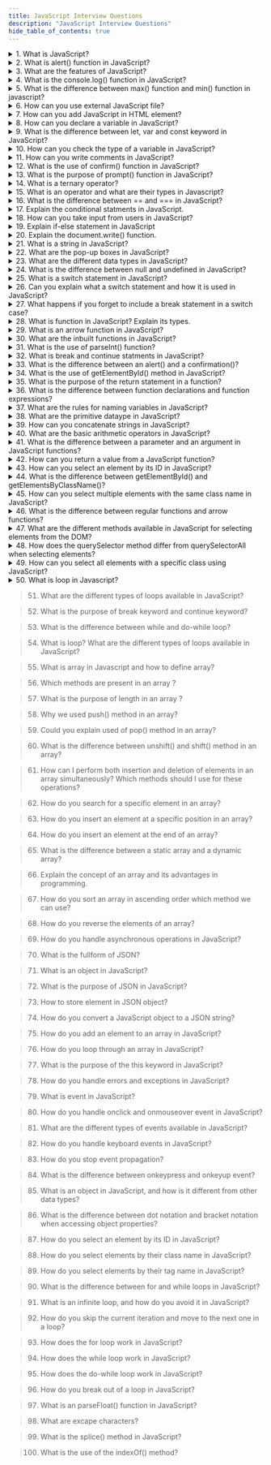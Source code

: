 ```yaml
---
title: JavaScript Interview Questions
description: "JavaScript Interview Questions"
hide_table_of_contents: true
---
```


<details>
<summary> 1. What is JavaScript?</summary>
<p>

JavaScript is an object oriented scripting language used to develop dynamic and interactive web applications. It is a `client side` language. It supports all browsers every browser has a search engine to execute code.

</p>
</details>

<details>
<summary>  2. What is alert() function in JavaScript?</summary>
<p>

The alert() function is used to display a pop-up box with a message and `ok` button. It is used to give important information to the user. The example of how to use the alert() function:

For example:

```js
alert("Hello World");
```

In the above example, when code is executed it will display a pop-up box with the text "Hello World" and OK button.

</p>
</details>

<details>
<summary>   3. What are the features of JavaScript?</summary>
<p>

- JavaScript is a client-side language.<br/>
- Open source<br/>
- Object-oriented<br/>
- Light weight<br/>
- Cross-platform<br/>
- Web scripting<br/>
- JavaScript is case-sensitive.<br/>

</p>
</details>

<details>
<summary>   4. What is the console.log() function in JavaScript? </summary>
<p>

`console.log()` is used to print any message that needs to be displayed to the user.

For example:

```js
console.log("Hello world");
```

In the above example, console.log() is used to print the message `Hello world` to the console.

</p>
</details>

<details>
<summary>   5. What is the difference between max() function and min() function in javascript?</summary>
<p>

The difference between between `Math.max()` and `Math.min()` is that The `Math.max()` returns the largest number in a set of numbers. `Math.min()` returns the smallest number in a set of numbers.

For example:

```js
const numbers = [1, 2, 3, 4, 5];

const maxnum = Math.max(...numbers);
console.log(maxnum);
```

```js
const minnum = Math.min(...numbers);
console.log(minnum);
```

In this example, `Math.max()` is used to find the largest number in the `numbers` array, which is 5. `Math.min()` is used to find the smallest number in the `numbers` array, which is 1.

</p>
</details>

<details>
<summary>   6. How can you use external JavaScript file?</summary>
<p>

To add an external JavaScript file you can use the script tag in the attribute `src`. The value of the src attribute should be the `path` of your JavaScript file. The &lt;script&gt; tag should be placed in the head section in the HTML document.

For example:

```html
<!DOCTYPE html>
<html>
  <head>
    <title>External JavaScript Example</title>
    <script type="text/javascript" src="script.js"></script>
  </head>
  <body></body>
</html>
```

In the above example, the src attribute of the `<script>` tag specifies the path to the external JavaScript file, which is `script.js` in the HTML file. Adjust the src attribute value according to the path of your JavaScript file.

</p>
</details>

<details>
<summary>   7. How can you add JavaScript in HTML element? </summary>
<p>

To add JavaScript code in an HTML document, you can use the &lt;script&gt; tag. The &lt;script&gt; tag should be placed in an HTML document head or body section depending on where you want to load JavaScript.

For example:

```html
<!DOCTYPE html>
<html>
  <head>
    <title>Add HTML document</title>
    <script type="text/javascript"></script>
  </head>
  <body>
    alert("Hello world");
  </body>
</html>
```

In the above example, the `<script>` tag is used to add a JavaScript alert box that displays the message "Hello world" when the web page loads.

</p>
</details>

<details>
<summary>   8. How can you declare a variable in JavaScript?</summary>
<p>

To declare variable in JavaScript, you can use the syntax `keyword variablename`. You can use the `let`, `const` and `var` keyword, followed by the name of the variable. Example to declared variables is:

```js
let x = 5;
```

In the above example, the `let` keyword is used to declared a variable. The name of that variable is `x`, which is assigned the value `5`.

```js
const pi = 3.14;
```

In the above `const` keyword is used to declared a variable. The name of that variable is `pi` which is assigned the value `3.14`. Variable declare using `const` keyword cannot be change if once is intialized.

you can also declared the variable withou assigning the value.

For example:

```js
let x;
```

In the above example, the `let` keyword is used to declare a variable. The name of that variable is `z`, but no value is assigned to it.

</p>
</details>

<details>
<summary> 9. What is the difference between let, var and const keyword in JavaScript?</summary>
<p>

- The scope of the `var` variable is the functional scope. Var can be updated and re-declared in scope. It can be declared without initialization.

For example:

```js
var y = "Hello world";
```

In the above example, the `var` keyword is used to declared a variable. The name of that variable is `y`, which is assigned the string value `"Hello world".

- `let` allow us to declare a variable that is limited to the scope of a block. In let first we declare variable and second time we used so there is no need to write second time. It can be declared without initialization.

For example:

```js
let x = 5;
x = 10;
```

In this example, the `let` keyword is used to declared a variable called `x`, which is initially assigned the value `5`. After the value of `x` is changed to `10`.

- The scope of the `const` variable is block scope. It cannot be updated or re-declared in scope. It cannot be accessed without initialization because it cannot be declared without initialization.

For example:

```js
const x = 5;
x = 10;
```

In the above example, the `const` keyword is used to declared a variable. The name of that variable is `x`, which is assigned the value `5`. When you try to change the value of `x` to `10`, an error will occur because `x` is a `const` variable.

</p>
</details>

<details>
<summary>  10. How can you check the type of a variable in JavaScript? </summary>
<p>

To check the type of a variable you can use the `typeof` operator. Here the example to check the type of variable is:

```js
let num = 42;
console.log(typeof num); // Output: "number"

let str = "Hello";
console.log(typeof str); // Output: "string"

let obj = { name: "John", age: 25 };
console.log(typeof obj); // Output: "object"

let bool = true;
console.log(typeof bool); // Output: "boolean"
```

In the above example, `let` keyword is used to declared the variable. The name of that variable is `num` assigned the value is `42`. The `typeof` is used to check the type of variable.

</p>
</details>

<details>
<summary> 11. How can you write comments in JavaScript?  </summary>
<p>

To add comments in JavaScript you can use `single line` and `multiline comments`.

**Single-line comments :** It is denoted by two forward slashes `//`. Anything after `//` on the same line will be treated as a comment and will not be executed.

For Example:

```js
// This is a single-line comment
var x = 5; // Assigning the value 5 to variable x
```

**Multi-line comments :** It is enclosed between `/*` and `*/`. They can span across multiple lines.

For Example:

```js
*
This is a multi-line comment.
It can span across multiple lines.
*/
const y = 10; // Assigning the value 10 to variable y
```

</p>
</details>

<details>
<summary>  12. What is the use of confirm() function in JavaScript? </summary>
<p>

`Confirm()` are used to give confirmation from the user. When you give positive or negative feedback from the user then you can use the `confirm()` function. When the user clicks `ok` button its return `true` feedback and when user clicks `cancel` button then its returns `false` feedback.

For example:

```js
confirm("Do you want to cancel this order?");
```

In the above example, the `confirm()` function is used to display pop up box with the message "Do you want to cancel this order". If the user clicks the "OK" button, the value of `result` will be `true`. If the user clicks the "Cancel" button, the value of `result` will be `false`.

</p>
</details>

<details>
<summary>   13. What is the purpose of prompt() function in JavaScript? </summary>
<p>

The purpose of the `prompt()` function is used to give input from user. In prompt() function you pass one message that message show in prompt popup.

For example:

```js
const age = prompt("Enter Your Age: ");
if (age) {
  console.log("Your age is:", age);
} else {
  console.log("No age entered");
}
```

In the above example, the prompt() function displays a pop up with the message "Enter Your Age:". The value entered by the user is stored in the `age` variable. If the user clicks "OK" and provides age. The if block executes, greeting user by age. If the user clicks "Cancel" or closes the pop box without entering age, the else block executes, that age is not entered.

</p>
</details>

<details>
<summary>   14. What is a ternary operator? </summary>
<p>

The `syntax` of the ternary operator is

    condition ? expression1 : expression 2

If the condition is `true` then expression 1 is executed. If the condition is `false` then expression 2 is executed.

For example:

```js
let age = 20;
let message =
  age >= 18 ? "You are eligble for voting" : "You are not eligble for voting";
console.log(message);
```

In the above example, the condition (age >= 18) is evaluated. If the condition is `true`, the expression "You are eligible for voting" is returned. If the condition is false, the expression "You are not eligble for voting" is returned. The returned value is then assigned to the variable message.

</p>
</details>

<details>
<summary>   15. What is an operator and what are their types in Javascript? </summary>
<p>

Operators are used to perform certain operations on one or more values or variables. There are some common type of operator in JavaScript.

- **Arithmetic operators**<br/>
  Arithmetic operators perform mathematical operation. Such as addition (+), subtraction (-), multiplication (\*), division (/), and modulo (%).

For example:

```js
const a = 10;
const b = 20;
const result = a + b;
const result = a - b;
const result = a * b;
const result = a / b;
const result = a % b;
document.write(result);
```

- **Comparison operators**<br/>
  Comparison operators compare two values and return a Boolean result `true` or `false`. It include equal to `==` or `===`, not equal to `!=` `!==`, greater than `>`, less than `<`, greater than or equal to `>=`, and less than or less than or equal to `<=`.

For example:

```js
let a = 10;
let b = 10;
document.write(a == b);
document.write(a != b);
let res = a < b;
document.write(res);
let res = a > b;
document.write(res);
let res = a <= b;
document.write(res);
let res = a >= b;
document.write(res);
```

- **Logical operators**<br/>
  Logical operators perform logical operations on Boolean values or expressions. They include logical AND `&&`, logical OR `||` and logical NOT `!`.

For example:

```js
let res = 5 > 3 && 4 > 2;
document.write(res);
let res = 5 == 5 || 4 == 2;
document.write(res);
document.write(!8 == 5);
```

- **Assignment operators**<br/>
  Assignment operators assign values to the variables. The assignment operator `=`, `+=`, `-=`, `*=`, `/=`.

  For example:

```js
 const result = 50;
 const result += 20;
 const result -= 10;
 document.write(result);
```

- **Bitwise operator**<br/>
  Bitwise operators perform operations on the binary representations of numeric operands. They include AND `&`, OR `|`, XOR `^`, bitwise NOT `~`, left shift `<<`, right shift `>>`, and unsigned right shift `>>>`.

For example:

```js
let result = 5 << 2;
console.log(result);
let result = ~5;
console.log(result);
let result = 5 & 3;
console.log(result);
```

</p>
</details>

<details>
<summary>  16. What is the difference between == and === in JavaScript? </summary>
<p>

The difference between `==` and `===`is that the `==` operator is used to compare value. And `===` is used to compare both values and types.

For example:

```js
console.log(1 == "1");
console.log(1 === "1");
```

In the above example, the 1st condition returns the `true` result because it checks the value. And the 2nd condition returns the `false` result because it compare the values and types.

</p>
</details>

<details>
<summary>  17. Explain the conditional statments in JavaScript.</summary>
<p>

A conditional statement that allows you to execute different blocks of code based on different condition.

1. **if :** `if` statement in JavaScript is used to execute a blocks of code if a specific condition is true.

`Syntax`

```
if(condition)
{
 //statement
}
```

For example:

```js
const age = 20;
if (age > 18) {
  document.write("You are eligible for voting...");
}
```

In the above example, `const` keyword is used to declare a variable. The name of that variable is `age`. The value assigned to the variable is `20`. Then checks if age is greater than 18 using an `if` statement. If the condition is `true`, the code inside the block is executed, which in this case is a call to the `document.write()` function to display the message "You are eligible for voting..." on the web page.

2.  **if-else :** The `if-else` statement in JavaScript is used to execute different blocks of code based on the condition. The `if` block is executed if the condition is `true` and the `else` block isexecutedd if the condition is `false`. .

`Syntax`

```
 if(condition)
 {
   //statement
 }
 else
 {
   //statement
 }
```

For example:

```js
const age = 16;

if (age > 18) {
  document.write("You are eligible for voting...");
} else {
  document.write("You are not eligible for voting...");
}
```

In the above example, `const` keyword is used to declare a variable. The name of that variable is `age`. The value assigned to the variable is `16`. The `if` statement checks if the age is greater than `18`. If the condition is `true`, it will execute the `document.write()` statement with the message "You are eligible for voting....". If the condition is `false`, it will execute the `else` block with the message "You are not eligible for voting....". Since the age value in this case is 16, which is less than 18, the output of the program would be "You are not eligible for voting..."

3.  `nested if`: `nested if` statement is a conditional statement that is nested within another conditional statement. This is useful when you need to test multiple conditions in order to execute a block of code. For example:

```js
const jeeMain = 130;
const jeeAdv = 120;

if (jeeMain > 120 && jeeAdv > 100) {
  document.write("JEE-Main Cleared");
  if (jeeAdv > 80) {
    document.write("<br/> JEE-Adv Cleared");
  } else {
    document.write("<br/> JEE-Main Cleared and JEE-Adv Not Cleared");
  }
} else {
  document.write("Admission Rejected");
}
```

In the above example, declares the two variable using `const` keyword. The name of that variable is `jeeMain` and `jeeAdv`. That store the value `130` and `120`. An `if` statement to check the student has cleared the `JEE-Main` exam with a score of more than 120 and the JEE-Advanced exam with a score of more than 100. If the student has cleared both exams, the code writes JEE-Main Cleared to the document using `document.write()`. Then checks if the student has cleared the JEE-Advanced exam with a score of more than 80. If the student has cleared JEE-Advanced, the code writes JEE-Adv Cleared to the document on a new line using `document.write()`. If the student has not cleared JEE-Advanced, the code writes JEE-Main Cleared and JEE-Adv Not Cleared to the document on a new line using document.write(). If the student has not cleared JEE-Main or JEE-Advanced, the code writes Admission Rejected to the document using `document.write()`.

</p>
</details>

<details>
<summary> 18. How can you take input from users in JavaScript? </summary>
<p>

You can take input from user by using `prompt()` function. That allows you to display a dialog box with a message and an input field for the user to enter value.

`Syntax`

```
prompt(message, default);
```

The `message` parameter is string that specifies the message to display in the dialog box and the `default` parameter is an optional string that specifies the default value to display in the input field. For example:

```js
const age = prompt("Enter Your Age: ");
document.write("You are " + age + " years old.");
```

In the above example, we can create a `age` variable using `const` keyword. In that variable we store prompt value. Next line we print that variable and give proper message and print formatted way.

</p>
</details>

<details>
<summary> 19. Explain if-else statement in JavaScript</summary>
<p>

The `if-else` statement in JavaScript is used to execute different blocks of code based on the condition. The `if` block is executed if the condition is `true` and the `else` block is executed if the condition is `false`.

`Syntax`

```
 if(condition)
 {
   //statement
 }
 else
 {
   //statement
 }
```

For example:

```js
const age = 16;

if (age > 18) {
  document.write("You are eligible for voting...");
} else {
  document.write("You are not eligible for voting...");
}
```

In the above example, `const` keyword is used to declare a variable. The name of that variable is `age`. The value assigned to the variable is `16`. The `if` statement checks if the age is greater than `18`. If the condition is `true`, it will execute the `document.write()` statement with the message "You are eligible for voting....". If the condition is `false`, it will execute the `else` block with the message "You are not eligible for voting....". Since the age value in this case is 16, which is less than 18, the output of the program would be "You are not eligible for voting..."

</p>
</details>

<details>
<summary>  20. Explain the document.write() function.</summary>
<p>

The `document.write()` function in JavaScript that allow to display text in browser window. For example:

```js
document.write("Hello World!");
```

In the above example, the `document.write` function is display the text "Hello World!" in the browser window.

</p>
</details>

<details>
<summary>    21.  What is a string in JavaScript? </summary>
<p>

`String` is a sequence of character. It is represented in `single` quotes and `double` quotes. The string is datatype that contains the number, text, letter. For example:

```js
let str = "I am learning javascript";
document.write("str");
```

In the above example: the `let` keyword is used to declare the `str` variable. We stored the text "I am learning javascript" in that variable. The text is a string because that contains the sequence of characters. In the 2nd line the `document.write` function is display the string in the browser window.

</p>
</details>

<details>
<summary>   22. What are the pop-up boxes in JavaScript? </summary>
<p>

There are three types of `pop-up` boxes in JavaScript.

1.  `alert()`: The `alert()` function is used to display a pop-up box with a message and an `Ok` button. The message can be text, error or confirmation message that you want to display to the user.

For example:

```js
alert("Hello World");
```

In the above example, when code is executed it will display a pop-up box with the text "Hello World" and OK button in the browser window.

2.  `confirm()`: The `confirm()` function are used to give confirmation `(cancel/ok)` from the user. When you give positive or negative feedback from the user then you can use the confirm() function.

For example:

```js
confirm("Do you want to cancel this order?");
```

In the above example, the `confirm()` function is used to display pop-up box with the message "Do you want to cancel this order". If the user clicks the "OK" button, the value of result will be `true`. If the user clicks the "Cancel" button, the value of result will be `false`.

3.  `prompt()`: The `prompt()` function are used to take input from user. In prompt we pass one message that message show in prompt popup.

For example:

```js
const age = prompt("Enter Your Age: ");
if (age) {
  console.log("Your age is:", age);
} else {
  console.log("No age entered");
}
```

In the above example, the `prompt()` function displays a pop up with the message "Enter Your Age:". The value entered by the user is stored in the `age` variable. If the user clicks "OK" and provides age. The if block executes, greeting user by age. If the user clicks "Cancel" or closes the pop box without entering age, the else block executes, that age is not entered.

</p>
</details>

<details>
<summary>  23. What are the different data types in JavaScript? </summary>
<p>

`Datatype` is a type of information which is stored in variabe. There are two types of datatypes.

1.  **Primitive datatype :**

Primitive datatypes are immutable means they cannot be changed once they are created. There are `seven` primitive datatypes.

1. `number`: It is used to represent both `integer` and `floating-point` numbers.

For example:

```js
let x = 10;
const pi = 3.14;
```

2. `null`: It is used to represent `invalid value` or `absence of object value`.

For example:

```js
let a = null;
```

3. `String`: String is a sequence of character. It is represented in `single` quotes and `double` quotes.

For example:

```js
let str = "hello students";
let str2 = "hello students";
```

4. `Symbol`: It is used to stored unique value.

5. `Boolean`: Boolean returns the true or false.

For example:

```js
let xyz = true;
let abc = false;
```

6. `Big-int`: `Big-int` is used to store numbers which above limitations of number. It can store `large integer`.

For example:

```
let x = BigInt(1234567896034);
```

7. `undefined`: It is used to represent variable that has not been assigned value.

For example:

```js
let x = undefined;
```

2.  Non-primitive datatype: Non-primitive datatype: They are mutable means they can be changed once created.

`Object`: The object is a collection of key-value pair.

For example:

```js
let student = {
  name: "Harshda",
  age: 21,
  city: "pune",
};
```

</p>
</details>

<details>
<summary>   24. What is the difference between null and undefined in JavaScript? </summary>
<p>

The difference between null and undefined is the `null` is a primitive datatype and the variable is assigned to null means they don't have a value.

For example:

```js
let x = null;
```

In the above example, we declared variable using `let` keyword. The value assigned to the variable is `null` means cannot have a value.

The `undefined` means the variable is declared but its value is not assigned.

```js
let x;
console.log(x);
```

In the above example, `let` keyword is used to declare a variable `x`. In that variable value is not assigned to the variable means they consider the `undefined` value.

</p>
</details>

<details>
<summary>   25. What is a switch statement in JavaScript? </summary>
<p>

The `switch` statement provides a convenient way to execute different blocks of code depending on the value of a variable or expression.

The `syntax` of switch case is:

```js
switch (expression) {
  case value1:
    // Code to be executed if expression matches value1
    break;
  case value2:
    // Code to be executed if expression matches value2
    break;
  case value3:
    // Code to be executed if expression matches value3
    break;
  default:
    // Code to be executed if expression doesn't match any of the values
    break;
}
```

For example:

```js
const num = 3;

switch (num) {
  case 1:
    document.write("one");
    break;

  case 2:
    document.write("two");
    break;

  case 3:
    document.write("three");
    break;

  case 4:
    document.write("four");
    break;

  case 5:
    document.write("five");
    break;

  default:
    document.write("wrong input");
    break;
}
```

In the above example, we uses a switch statement to evaluate the value of the variable `num`. The switch statement checks if num is equal to different cases and executes the code block associated with the first matching case.

In this case, since num is assigned the value of 3, the code block associated with the case 3 label is executed, which will write the string three to the document.

If num had a different value, the default case would be executed, which would write the string wrong input to the document.

Overall, this code is a simple example of using a switch statement in JavaScript to evaluate the value of a variable and execute different code blocks based on the value.

</p>
</details>

<details>
<summary>   26. Can you explain what a switch statement and how it is used in JavaScript? </summary>
<p>

A `switch` statement is a type of conditional statement in JavaScript that allows you to test an expression against multiple cases. It is a more convenient way to write multiple `if` statements that check the same expression.

1. You start with a value or expression that you want to evaluate.
2. The switch statement evaluates the value or expression on different cases.
3. Each case represents a specific condition that you want to match.
4. If a case matches the value or expression being evaluated, the corresponding block of code associated with that case is executed.
5. After executing the matched case block, the switch statement exits, unless a break statement is encountered, which prevents fall-through to the next case.
6. If none of the cases match the value or expression, an optional default case can be included, which executes the code block.

</p>
</details>

<details>
<summary> 27. What happens if you forget to include a break statement in a switch case?   </summary>
<p>

If you forget to include a `break` statement at the end of a `case` block, the code will continue executing the next `case` block, even if the condition is not true.

</p>
</details>

<details>
<summary>   28. What is function in JavaScript? Explain its types. </summary>
<p>

A `function` in JavaScript is a block of code that performs a specific task and can be called or executed multiple times. There are two types of functions.

1.  `Inbuilt function`: Inbuilt function means that meaning is already define or knows to javascript. JavaScript have some Inbuilt functions that can be used to perform various tasks.

- `alert()`: Displays an alert box with a message and an OK button.

For example:

```js
alert("Hello World");
```

- `console.log()`: Displays a message or value in the browser console for debugging purposes.

For example:

```js
console.log("Hello world");
```

- `parseInt()`: Converts a string to an integer.

For example:

```js
let str = "1234";
console.log(str.parseInt(str));
```

- `parseFloat()` : Converts a string to a floating-point number. parseFloat() is used when you need to convert string-based data into `floating-point` numbers for calculations, comparisons, or any other operations that require decimal values in JavaScript.

For example:

```js
let string = "3.123";
console.log(string.parseFloat(string));
```

- `prompt()`: Displays a dialog box that prompts the user to input a value.

For example:

```js
const age = prompt("Enter Your Age: ");
console.log(age);
```

2.  `User Defined function`: User defined function means you can define your own functions using the function keyword.

For example:

```js
function greet() {
  console.log("Hello students");
}

greet();
```

In the above example, we declared the function, the name of that function is `greet()`. When the function is called using greet(), the code inside the function body is executed. In this case, it will print "Hello students" to the console.

</p>
</details>

<details>
<summary> 29. What is an arrow function in JavaScript? </summary>
<p>

`Arrow functions` are anonymous, means that they don't have any name. They can be stored in a variable, passed as an argument to a function or returned as a value from a function. Arrow functions are defined using a syntax `=>` arrow operator.

For example:

```js
const addnum = (a, b) => {
  const sum = a + b;
  return sum;
};
console.log(addnum(3, 4));
```

In the above example, the arrow function `addnum` takes two parameters `a` and `b`. Inside the function body, a `sum` variable is declared to store the sum of a and b. The `return` statement explicitly returns the value of sum.

</p>
</details>

<details>
<summary>  30. What are the inbuilt functions in JavaScript? </summary>
<p>

`Inbuilt function` means that meaning is already define or knows to javascript. JavaScript have some Inbuilt functions that can be used to perform various tasks.

1. `alert()`: Displays an alert box with a message and an OK button.

For example:

```js
alert("Hello World");
```

2. `console.log()`: Display a message or value in the browser console for debugging purposes.
   For example:

```js
console.log("Hello world");
```

3. `parseInt()`: Converts a string to an integer.

For example:

```js
let str = "1234";
console.log(str.parseInt(str));
```

4. `parseFloat()` : Converts a string to a floating-point number.

For example:

```js
let string = "3.123";
console.log(string.parseFloat(string));
```

5. `prompt()`: Displays a dialog box that prompts the user to input a value.

For example:

```js
const age = prompt("Enter Your Age: ");
console.log(age);
```

</p>
</details>

<details>
<summary>   31. What is the use of parseInt() function? </summary>
<p>

The `parseInt` function is used to convert a string to an integer. parseInt() is used when you need to convert user input or string-based data into numeric values for calculations, comparisons, or any other operations that require numbers in JavaScript.

For example:

```js
let str = "1234";
console.log(str.parseInt(str));
```

In the above example, the string variable is declared. The name of that variable is `str`. In that variable we stored a string. the string "1234" is converted to the integer 1234 using `parseInt()`.

</p>
</details>

<details>
<summary>  32. What is break and continue statments in JavaScript? </summary>
<p>

The `break` statement is used to terminate the entire loop.

For example:

```js
for (let i = 0; i < 10; i++) {
  if (i == 5) {
    break;
  }
  console.log(i);
}
```

In the above example, for loop that starts at 0 and iterates up to 9, with i being the loop counter variable.

During each iteration of the loop, it checks if i is equal to 5 using an if statement. If i is equal to 5, then the break statement is executed, causing the loop to terminate immediately and skip the remaining iterations.

If i is not equal to 5, then the loop continues to execute normally and the console.log(i) statement is executed, which prints the current value of i to the console.

- The `continue` statement is used to skip the current iteration.

For example:

```js
for (let i = 0; i < 10; i++) {
  if (i % 2 === 0) {
    continue;
  }
  console.log(i);
}
```

In the above example, `for` loop that starts at 0 and iterates up to 9, with `i` being the loop counter variable.

During each iteration of the loop, it checks if i is divisible by 2 (i.e., if i % 2 === 0) using an if statement. If i is divisible by 2, then the continue statement is executed, causing the current iteration of the loop to be skipped and moving on to the next iteration.

If i is not divisible by 2, then the loop continues to execute normally and the console.log(i) statement is executed, which prints the current value of `i` to the console.

</p>
</details>

<details>
<summary>  33. What is the difference between an alert() and a confirmation()? </summary>
<p>

- The `alert()` function displays a message to the user in a pop up box and waits for the user to click the OK button.

For example:

```js
alert("Hello World");
```

In the above example, when code is executed it will display a pop-up box with the text "Hello World" and OK button in the browser window

- The `confirm()` function displays a message to the user in a pop up box and waits for the user to click either the `OK` or the `Cancel` button.

For example:

```js
confirm("Do you want to cancel this order?");
```

In the above example, the `confirm()` function is used to display pop up box with the message "Do you want to cancel this order". If the user clicks the "OK" button, the value of the `result` will be `true`. If the user clicks the "Cancel" button, the value of `result` will be `false`.

</p>
</details>

<details>
<summary>   34. What is the use of getElementById() method in JavaScript?</summary>
<p>

`getElementById()` method selects an element in the document that has specific `ID`. It takes a single argument, which is the `id` value of the element you want to retrieve.

For example:

HTML file:

```html
<p id="paragraph">This is a paragraph.</p>
```

Javascript file:

```js
let paragraph = document.getElementById("paragraph");
paragraph.style.color = "red";
```

In the above example, the HTML code includes a `<p>` element with the id attribute set to "paragraph". In JavaScript, the `getElementById()` method is used to retrieve a reference to this element and assign to the `paragraph` variable.

Once the element is found, you can perform various operations on it. In this case the code sets the color `style` property of the paragraph to "red" using the style object.

</p>
</details>

<details>
<summary>  35. What is the purpose of the return statement in a function? </summary>
<p>

The `return` statement is used to specify the value that the function should return when it is called. When a `function` is called it executes the code inside the function and then returns a result that can be used by the calling code.

For example:

```js
function sum(a, b) {
  return a + b;
}

let result = sum(3, 4);
console.log(result);
```

In the above example, the `sum()` function takes two parameters, `a` and `b`. It adds these two values and uses the `return` statement to specify the result of the `addition`.

When the `function` is called with the arguments `3` and `4`, the code inside the function is executed, and the sum of `3` and `4` is returned as the `result`.

The returned value, 12 in this case, is then assigned to the result variable. Finally, the value of result is printed to the console.

</p>
</details>

<details>
<summary> 36. What is the difference between function declarations and function expressions?</summary>
<p>

A `function declaration` is a statement that defines a named function. The named function declared using the `function` keyword. It can be used anywhere in the code, even before it is defined.

For example:

```js
function greet() {
  console.log("Hello!");
}
greet();
```

`function expressions` is an expression that defines a function and assigns to a variable. It cannot be used before it is defined.

For example:

```js
let addnum = function (num1, num2) {
  let sum = num1 + num2;
  return sum;
};
```

In the above example, the function is defined as an `anonymous` function and assigned to the variable "addnum". The variable can be used any other variable and the function can be called by using the variable name followed by parentheses.

</p>
</details>

<details>
<summary>  37. What are the rules for naming variables in JavaScript?</summary>
<p>

Rules for naming variables in JavaScript:

1. Variable names must start with a letter, underscore (\_), or dollar sign ($).

   For example:

let age;<br/>
let \_privateVariable<br/>
let $price;<br/>

2. Variable name contains digit.

   For example:

   let age = 10; <br/>

3. Variable names are case sensitive.<br/>

For example:

`Variable` and `variable` are two different variables.<br/>

4. Variable names should be meaningful.<br/>

5. Variable names cannot use reserved keywords in JavaScript.<br/>

For example:

if, else, let, const.<br/>

</p>
</details>

<details>
<summary>    38. What are the primitive dataype in JavaScript? </summary>
<p>

`Primitive datatypes` are immutable means they cannot be changed once they are created. There are `7` primitive datatypes.

1. `number`: It is used to represent both `integer` and `floating-point` numbers. For example:

```js
let x = 10;
const pi = 3.14;
```

2. `null`: It is used to represent `invalid value` or `absence of object value`. For example:

```js
let a = null;
```

3. `String`: String is a sequence of character. It is represented in `single` quotes and `double` quotes. For example:

```js
let str = "hello students";
let str2 = "hello students";
```

4. `Symbol`: It is used to stored unique value.

5. `Boolean`: Boolean returns the true or false. For example:

```js
let xyz = true;
let abc = false;
```

6. `Big-int`: `Big-int` is used to store numbers which above limitations of number. It can store `large integer`. For example:

```
let x = BigInt(1234567896034);
```

7. `undefined`: It is used to represent variable that has not been assigned value. For example:

```js
let x = undefined;
```

</p>
</details>

<details>
<summary>    39. How can you concatenate strings in JavaScript? </summary>
<p>

You can concatenate strings in JavaScript using the `+` operator and the `concat()` method.

1. `+` operator: You can concatenate strings by using the `+` operator to join the strings together.

For example:

```js
let string1 = "Hello";
let string2 = "Students";
let str = string1 + string2;
```

In the above example, the "+" operator is used to concatenate the "string1" and "string2" variables. The result is stored in the "str" variable.

- `concat()` method: Strings have a built-in method. The name of that method is `concat()`. This can be used to `concatenate` strings together.

For example:

```js
let str1 = "Hello";
let str2 = "World";
let message = str1.concat(str2);

console.log(message);
```

In the above example, the `concat()` method is called on the str1 variable, passing the second string str2 as an argument. The concat() method combines the two strings, separated by a space.

</p>
</details>

<details>
<summary>    40. What are the basic arithmetic operators in JavaScript? </summary>
<p>

The `arithmetic operator` is used to perform mathematical operations.
The basic arithmetic operators are

1. `addition`:
   Addition (+): The addition operator + is used to add two numbers or concatenate strings.

For example:

```js
let sum = 3 + 4;
let name = "hello" + "world";
```

2. `subtraction`:
   The subtraction operator `-`` is used to subtract one number from another.

For example:

```js
let sub = 10 - 5;
```

3. `multiplication`:
   The multiplication operator \* is used to multiply two numbers.

For example:

```js
let mul = 3 * 4;
```

4. `dividation`:
   The division operator `/` is used to divide one number by another.

For example:

```js
let div = 30 / 6;
```

5. `modules`:
   The modules operator `%` returns the remainder after division.

For example:

```js
let rem = 24 % 2;
```

</p>
</details>

<details>
<summary> 41. What is the difference between a parameter and an argument in JavaScript functions? </summary>
<p>

- The `parameter` is a variable defined in the function's declaration or definition.
  Parameters are used to define the inputs that a function needs to perform its task.

For example:

```js
function sayhello(name) {
  console.log("Hello " + name);
}
```

In the above example, `name` is the parameter of the `sayhello` function. It sends the value that will be passed when the function is called. It defines the input that the function expects.

- `Arguments` are the values that are passed to the function when it is called.

For example:

```js
sayhello("harshda");
```

In the above example, "harshda" is the argument that is passed to the `sayhello` function. It is the actual value that will be assigned to the name parameter when the function is executed. The argument provides the specific data that the function will work with function.

</p>
</details>

<details>
<summary>  42. How can you return a value from a JavaScript function? </summary>
<p>

You can use the return statement to specify the value that function will output or `return` when it is invoked.

For example:

```js
function sum(a, b) {
  return a + b;
}
```

In the above example, the `add()` function takes two parameters `a` and `b`. It uses the return statement to specify that the function should `return` the sum of `a` and `b`. When the function is called, the result of the addition operation will be the value that is returned.

</p>
</details>

<details>
<summary>   43. How can you select an element by its ID in JavaScript? </summary>
<p>

You can select an element by its ID using `getElementById` method. It is used to retrieve a reference to an HTML element with a specific identifier or ID.

**Syntax :**

`document.getElementById()`

For example:

HTML file

```html
<p id="Element">Good Evening Students..</p>
```

JavaScript file

```js
let element = document.getElementById("Element");
element.textContent = "Greeting of the day";
```

In the above example, the HTML code includes a `<p>` element with the `id` attribute set to "Element". The JavaScript code uses the `getElementById()` method to select this element and assigns to the element variable.

Once the element is found, you can manipulate it using properties and methods. In this case the `textContent` property is used to change the text content of the element to "Greeting of the day".

</p>
</details>

<details>
<summary> 44. What is the difference between getElementById() and getElementsByClassName()?</summary>
<p>

The difference between getElementById() and getElementsByClassName() is that the <br/>

- `getElementById()` is a method of the document object in JavaScript. It is used to select a single element on its `unique ID`. It returns a reference to the first element with the specified ID.

For example:

```js
let element = document.getElementById("Element");
```

In the above example, `getElementById()` is used to select a single element by its `unique ID`.

- `getElementsByClassName()` is also method of the document object. It is used to select multiple elements based on their class names. It returns a collection of elements that have the specified class name.

For example:

```js
let elements = document.getElementsByClassName("myClass");
```

In the above example, `getElementsByClassName()` method retrieves all elements with the class name "myClass" and returns them as a collection in the elements variable.

</p>
</details>

<details>
<summary> 45. How can you select multiple elements with the same class name in JavaScript?</summary>
<p>

To select multiple elements with the same class name in JavaScript, you can use the `getElementsByClassName()` method. This method is on the document object. And allows you to retrieve a collection of elements that have the specified `class name`.

**Syntax :**

`getElementsByClassName()`

For example:

HTML file

```html
<p class="myClass">Element 1</p>
<p class="myClass">Element 2</p>
<p class="myClass">Element 3</p>
```

JavaScript file

```js
let elements = document.getElementsByClassName("myClass");

for (var i = 0; i < elements.length; i++) {
  elements[i].textContent = "Modified Element " + (i + 1);
}
```

In the above example, the HTML code includes three `<p>` elements with the class name "myClass". The JavaScript code uses the `getElementsByClassName()` method to select these elements and assigns them to the elements variable.

Then `for` loop is used to iterate each element in the collection and modify their text content. In this case the text content of each element is changed to "Modified Element 1", "Modified Element 2" and so on.

</p>
</details>

<details>
<summary>  46. What is the difference between regular functions and arrow functions?</summary>
<p>

`Regular functions` are defined using the `function` keyword followed by a function name, a parameter list in parentheses and the function body enclosed in curly braces `{}`.

For example:

```js
function add(a, b) {
  return a + b;
}
```

**Arrow Functions :** Arrow functions are defined using the arrow ``=>` notation. They do not have their own this value and can have implicit returns for one-line functions.

For example:

```js
const add = (a, b) => a + b;
```

</p>
</details>

<details>
<summary>  47. What are the different methods available in JavaScript for selecting elements from the DOM? </summary>
<p>

You can select elements from the DOM by using the following methods:

- The `document.getElementById()`: Selects an element based on its unique ID attribute. It returns a single element.

For example:

```js
let element = document.getElementById("myElement");
```

- The `document.getElementByClassName()`: Selects all elements that have a specific `class name`. It returns a collection of elements.

For example:

```js
let elements = document.getElementsByClassName("myClass");
```

</p>
</details>

<details>
<summary>    48. How does the querySelector method differ from querySelectorAll when selecting elements?</summary>
<p>

| querySelector()                                                                                                                             | querySelectorAll()                                                                                        |
| ------------------------------------------------------------------------------------------------------------------------------------------- | --------------------------------------------------------------------------------------------------------- |
| The `querySelector()` method is available on the document object and returns the firstelement that matches the specified CSS selector.<br/> | The `querySelectorAll()` returns a collection of all elements that match the specified CSS selector.<br/> |
| It selects and returns a single element, even if multiple elements match the selector.                                                      | It selects and returns multiple elements that match the selector.<br/>                                    |
| It only returns the first matching element.<br/>                                                                                            | querySelectorAll() continues to find all matching elements.<br/>                                          |

</p>
</details>

<details>
<summary>  49. How can you select all elements with a specific class using JavaScript?</summary>
<p>

To select all elements with a specific class using JavaScript you can use the `getElementsByClassName()` method.

**Syntax :**

`getElementsByClassName()`

For example:

HTML file

```html
<p class="myClass">Element 1</p>
<p class="myClass">Element 2</p>
<p class="myClass">Element 3</p>
```

javaScript file

```js
let elements = document.getElementsByClassName("myClass");

for (var i = 0; i < elements.length; i++) {
  elements[i].textContent = "Modified Element " + (i + 1);
}
```

In the above example, the HTML code includes three `<p>` elements with the class name "myClass". The JavaScript code uses the `getElementsByClassName()` method to select these elements and assigns them to the elements variable.

Then `for` loop is used to iterate each element in the collection and modify their text content. In this case the text content of each element is changed to "Modified Element 1", "Modified Element 2" and so on.

</p>
</details>

<details>
<summary>  50. What is loop in Javascript?</summary>
<p>

`Loop` is used to execute give code block repetitively & continuously. There are three types of loops in JavaScript.

1. **for**: The `for` loop iterates over a block of code a specific number of times. It consist of three parts such as initialization, condition, and iteration. The loop will continue executing the code block until the condition evaluates to false. For example:

```js
for (let i = 0; i < 5; i++) {
  document.write("<br/> Hello Students");
}
```

In the above example, `let i=0;` initializes a variable i with a value of 0. `i<5;` sets the condition for the loop to continue running, which is that i must be less than 5. `i++` increments i by 1 after each iteration of the loop. `document.write("<br/> Hello Students");` writes the string "<br/> Hello Students" to the HTML document.

2. **while** : The while loop executes as long as the condition is `true`. For example:

```js
let i = 0;

while (i < 10) {
  console.log(i);
  i++;
}
```

In the above example, this loop `initializes` i to 0 and continues to execute as long as i is less than 10. On each iteration of the loop, the value of i is printed to the console using `console.log()`, and then i is incremented by 1 using `i++`.

3. **do-while** : The do-while loop is same as while loop. The code block is executed at least once. For example:

```js
let i = 0;

do {
  console.log(i);
  i++;
} while (i < 10);
```

In the above example, this loop initializes i to 0 and executes the loop body at least once. On each iteration of the loop, the value of i is printed to the console using console.log(), and then i is incremented by 1 using `i++`. The loop continues to execute as long as i is less than 10.

</p>
</details>

> 51. What are the different types of loops available in JavaScript?

> 52. What is the purpose of break keyword and continue keyword?

> 53. What is the difference between while and do-while loop?

> 54. What is loop? What are the different types of loops available in JavaScript?

> 55. What is array in Javascript and how to define array?

> 56. Which methods are present in an array ?

> 57. What is the purpose of length in an array ?

> 58. Why we used push() method in an array?

> 59. Could you explain used of pop() method in an array?

> 60. What is the difference between unshift() and shift() method in an array?

> 61. How can I perform both insertion and deletion of elements in an array simultaneously? Which methods should I use for these operations?

> 62. How do you search for a specific element in an array?

> 63. How do you insert an element at a specific position in an array?

> 64. How do you insert an element at the end of an array?

> 65. What is the difference between a static array and a dynamic array?

> 66. Explain the concept of an array and its advantages in programming.

> 67. How do you sort an array in ascending order which method we can use?

> 68. How do you reverse the elements of an array?

> 69. How do you handle asynchronous operations in JavaScript?

> 70. What is the fullform of JSON?

> 71. What is an object in JavaScript?

> 72. What is the purpose of JSON in JavaScript?

> 73. How to store element in JSON object?

> 74. How do you convert a JavaScript object to a JSON string?

> 75. How do you add an element to an array in JavaScript?

> 76. How do you loop through an array in JavaScript?

> 77. What is the purpose of the this keyword in JavaScript?

> 78. How do you handle errors and exceptions in JavaScript?

> 79. What is event in JavaScript?

> 80. How do you handle onclick and onmouseover event in JavaScript?

> 81. What are the different types of events available in JavaScript?

> 82. How do you handle keyboard events in JavaScript?

> 83. How do you stop event propagation?

> 84. What is the difference between onkeypress and onkeyup event?

> 85. What is an object in JavaScript, and how is it different from other data types?

> 86. What is the difference between dot notation and bracket notation when accessing object properties?

> 87. How do you select an element by its ID in JavaScript?

> 88. How do you select elements by their class name in JavaScript?

> 89. How do you select elements by their tag name in JavaScript?

> 90. What is the difference between for and while loops in JavaScript?

> 91. What is an infinite loop, and how do you avoid it in JavaScript?

> 92. How do you skip the current iteration and move to the next one in a loop?

> 93. How does the for loop work in JavaScript?

> 94. How does the while loop work in JavaScript?

> 95. How does the do-while loop work in JavaScript?

> 96. How do you break out of a loop in JavaScript?

> 97. What is an parseFloat() function in JavaScript?

> 98. What are excape characters?

> 99. What is the splice() method in JavaScript?

> 100. What is the use of the indexOf() method?
